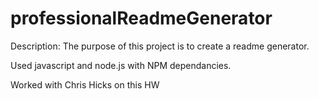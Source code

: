 # professionalReadmeGenerator
Description:
The purpose of this project is to create a readme generator.

Used javascript and node.js with NPM dependancies.

Worked with Chris Hicks on this HW 



